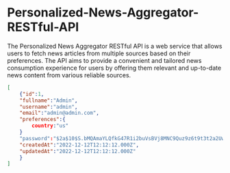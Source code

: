 # Personalized-News-Aggregator-RESTful-API
The Personalized News Aggregator RESTful API is a web service that allows users to fetch news articles from multiple sources based on their preferences. The API aims to provide a convenient and tailored news consumption experience for users by offering them relevant and up-to-date news content from various reliable sources.



```json
[
    {"id":1,
    "fullname":"Admin",
    "username":"admin",
    "email":"admin@admin.com",
    "preferences":{
        country:"us"
    }
    "password":"$2a$10$S.bMQAmaYLQfkG47R1i2buVsBVj8MNC9Quz9z6t9t3t2a2UwvS2te",
    "createdAt":"2022-12-12T12:12:12.000Z",
    "updatedAt":"2022-12-12T12:12:12.000Z"
    }
]
```